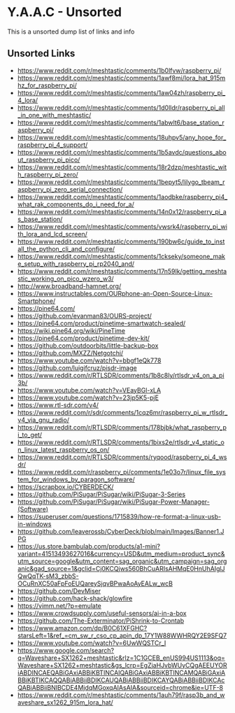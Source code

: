 <!-- ======================================== unsorted.md Start ======================================== -->


<!-- ------------------------------ Intro Start ------------------------------ -->

# Y.A.A.C - Unsorted

This is a unsorted dump list of links and info

<!-- ------------------------------ Intro End ------------------------------ -->


<!-- ------------------------------ Overview Start ------------------------------ -->

<!-- ------------------------------ Overview Start ------------------------------ -->


<!-- ------------------------------ Unsorted Links Start ------------------------------ -->

## Unsorted Links

- https://www.reddit.com/r/meshtastic/comments/1b0lfvw/raspberry_pi/
- https://www.reddit.com/r/meshtastic/comments/1awf8mi/lora_hat_915mhz_for_raspberry_pi/
- https://www.reddit.com/r/meshtastic/comments/1aw04zh/raspberry_pi_4_lora/
- https://www.reddit.com/r/meshtastic/comments/1d0lldr/raspberry_pi_all_in_one_with_meshtastic/
- https://www.reddit.com/r/meshtastic/comments/1abwlt6/base_station_raspberry_pi/
- https://www.reddit.com/r/meshtastic/comments/18uhpv5/any_hope_for_raspberry_pi_4_support/
- https://www.reddit.com/r/meshtastic/comments/1b5avdc/questions_about_raspberry_pi_pico/
- https://www.reddit.com/r/meshtastic/comments/18r2dzp/meshtastic_with_raspberry_pi_zero/
- https://www.reddit.com/r/meshtastic/comments/1bepyt5/lilygo_tbeam_raspberry_pi_zero_serial_connection/
- https://www.reddit.com/r/meshtastic/comments/1aodbke/raspberry_pi4_what_rak_components_do_i_need_for_a/
- https://www.reddit.com/r/meshtastic/comments/14n0x12/raspberry_pi_as_base_station/
- https://www.reddit.com/r/meshtastic/comments/vwsrk4/raspberry_pi_with_lora_and_lcd_screen/
- https://www.reddit.com/r/meshtastic/comments/190bw6c/guide_to_install_the_python_cli_and_configure/
- https://www.reddit.com/r/meshtastic/comments/1ckseky/someone_make_setup_with_raspberry_pi_rp2040_and/
- https://www.reddit.com/r/meshtastic/comments/17n59lk/getting_meshtastic_working_on_pico_wzero_w3/
- http://www.broadband-hamnet.org/
- https://www.instructables.com/OURphone-an-Open-Source-Linux-Smartphone/
- https://pine64.com/
- https://github.com/evanman83/OURS-project/
- https://pine64.com/product/pinetime-smartwatch-sealed/
- https://wiki.pine64.org/wiki/PineTime
- https://pine64.com/product/pinetime-dev-kit/
- https://github.com/outdoorbits/little-backup-box
- https://github.com/MXZZ/Netgotchi/
- https://www.youtube.com/watch?v=bbgf1eQk778
- https://github.com/luigifcruz/pisdr-image
- https://www.reddit.com/r/RTLSDR/comments/1b8c8ly/rtlsdr_v4_on_a_pi3b/
- https://www.youtube.com/watch?v=VEayBGl-xLA
- https://www.youtube.com/watch?v=23jp5K5-pjE
- https://www.rtl-sdr.com/v4/
- https://www.reddit.com/r/sdr/comments/1cqz6mr/raspberry_pi_w_rtlsdr_v4_via_gnu_radio/
- https://www.reddit.com/r/RTLSDR/comments/178bjbk/what_raspberry_pi_to_get/
- https://www.reddit.com/r/RTLSDR/comments/1bixs2e/rtlsdr_v4_static_on_linux_latest_raspberry_os_on/
- https://www.reddit.com/r/RTLSDR/comments/ryqood/raspberry_pi_4_wsdr/
- https://www.reddit.com/r/raspberry_pi/comments/1e03o7r/linux_file_system_for_windows_by_paragon_software/
- https://scrapbox.io/CYBERDECK/
- https://github.com/PiSugar/PiSugar/wiki/PiSugar-3-Series
- https://github.com/PiSugar/PiSugar/wiki/PiSugar-Power-Manager-(Software)
- https://superuser.com/questions/1715839/how-re-format-a-linux-usb-in-windows
- https://github.com/leaverossb/CyberDeck/blob/main/Images/Banner1.JPG
- https://us.store.bambulab.com/products/a1-mini?variant=41513493627016&currency=USD&utm_medium=product_sync&utm_source=google&utm_content=sag_organic&utm_campaign=sag_organic&gad_source=1&gclid=Cj0KCQjws560BhCuARIsAHMqE0HnUhAIglJQwQqTK-sM3_zbbS-OCuRnXC50aFpFoEUQareySjqvBPwaAoAyEALw_wcB
- https://github.com/DevMiser
- https://github.com/hack-shack/glowfire
- https://vimm.net/?p=emulate
- https://www.crowdsupply.com/useful-sensors/ai-in-a-box
- https://github.com/The-Exterminator/PiShrink-to-Crontab
- https://www.amazon.com/dp/B0C61XFGHC?starsLeft=1&ref_=cm_sw_r_cso_cp_apin_dp_17Y1W88WWHRQY2E9SFQ7
- https://www.youtube.com/watch?v=6UwWQSTCr_I
- https://www.google.com/search?q=Waveshare+SX1262+meshtastic&rlz=1C1GCEB_enUS994US1113&oq=Waveshare+SX1262+meshtastic&gs_lcrp=EgZjaHJvbWUyCQgAEEUYORiABDINCAEQABiGAxiABBiKBTINCAIQABiGAxiABBiKBTINCAMQABiGAxiABBiKBTIKCAQQABiABBiiBDIKCAUQABiABBiiBDIKCAYQABiABBiiBDIKCAcQABiABBiiBNIBCDE4MjdqMGoxqAIAsAIA&sourceid=chrome&ie=UTF-8
- https://www.reddit.com/r/meshtastic/comments/1auh79f/rasp3b_and_waveshare_sx1262_915m_lora_hat/


<!-- ------------------------------ Unsorted Links End ------------------------------ -->


<!-- ------------------------------ Outro Start ------------------------------ -->

<!-- ------------------------------ Outro End ------------------------------ -->


<!-- ======================================== unsorted.md end ======================================== -->
